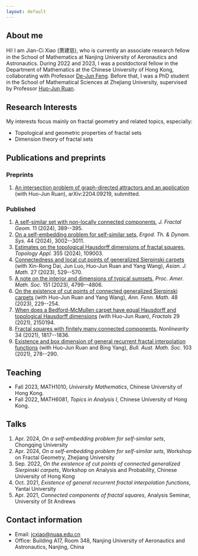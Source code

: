 ```yaml
---
layout: default
---
```


## About me

Hi! I am Jian-Ci Xiao (萧建慈), who is currently an associate research fellow in the School of Mathematics at Nanjing University of Aeronautics and Astronautics. During 2022 and 2023, I was a postdoctoral fellow in the Department of Mathematics at the Chinese University of Hong Kong, collaborating with Professor [De-Jun Feng](https://www.math.cuhk.edu.hk/~djfeng/). Before that, I was a PhD student in the School of Mathematical Sciences at Zhejiang University, supervised by Professor [Huo-Jun Ruan](https://person.zju.edu.cn/0002379).

## Research Interests

My interests focus mainly on fractal geometry and related topics, especially:
- Topological and geometric properties of fractal sets
- Dimension theory of fractal sets

## Publications and preprints

### Preprints
1. [An intersection problem of graph-directed attractors and an application](https://arxiv.org/abs/2204.09219) (with Huo-Jun Ruan), arXiv:2204.09219, submitted.

### Published
1. [A self-similar set with non-locally connected components](https://doi.org/10.4171/jfg/148), *J. Fractal Geom.* 11 (2024), 389--395.
2. [On a self-embedding problem for self-similar sets](http://dx.doi.org/10.1017/etds.2024.2), *Ergod. Th. & Dynam. Sys.* 44 (2024), 3002--3011.
3. [Estimates on the topological Hausdorff dimensions of fractal squares](https://doi.org/10.1016/j.topol.2024.109003), *Topology Appl.* 355 (2024), 109003.
4. [Connectedness and local cut points of generalized Sierpinski carpets](https://dx.doi.org/10.4310/AJM.2023.v27.n4.a4) (with Xin-Rong Dai, Jun Luo, Huo-Jun Ruan and Yang Wang), *Asian. J. Math.* 27 (2023), 529--570.
5. [A note on the interior and dimensions of typical sumsets](https://doi.org/10.1090/proc/16500), *Proc. Amer. Math. Soc.* 151 (2023), 4799--4806.
6. [On the existence of cut points of connected generalized Sierpinski carpets](https://doi.org/10.54330/afm.127049) (with Huo-Jun Ruan and Yang Wang), *Ann. Fenn. Math.* 48 (2023), 229--254.
7. [When does a Bedford-McMullen carpet have equal Hausdorff and topological Hausdorff dimensions](https://www.worldscientific.com/doi/abs/10.1142/S0218348X21501942) (with Huo-Jun Ruan), *Fractals* 29 (2021), 2150194.
8. [Fractal squares with finitely many connected components](https://iopscience.iop.org/article/10.1088/1361-6544/abd611), *Nonlinearity* 34 (2021), 1817--1836. 
9. [Existence and box dimension of general recurrent fractal interpolation functions](https://doi.org/10.1017/S0004972720001045) (with Huo-Jun Ruan and Bing Yang), *Bull. Aust. Math. Soc.* 103 (2021), 278--290.

## Teaching

- Fall 2023, MATH1010, _University Mathematics_, Chinese University of Hong Kong.
- Fall 2022, MATH6081, _Topics in Analysis I_, Chinese University of Hong Kong.

## Talks

1. Apr. 2024, _On a self-embedding problem for self-similar sets_, Chongqing University
2. Apr. 2024, _On a self-embedding problem for self-similar sets_, Workshop on Fractal Geometry, Zhejiang University
3. Sep. 2022, _On the existence of cut points of connected generalized Sierpinski carpets_, Workshop on Analysis and Probability, Chinese University of Hong Kong
4. Oct. 2021, _Existence of general recurrent fractal interpolation functions_, Yantai University
5. Apr. 2021, _Connected components of fractal squares_, Analysis Seminar, University of St Andrews


## Contact information

- Email: jcxiao@nuaa.edu.cn
- Office: Building A17, Room 348, Nanjing University of Aeronautics and Astronautics, Nanjing, China
